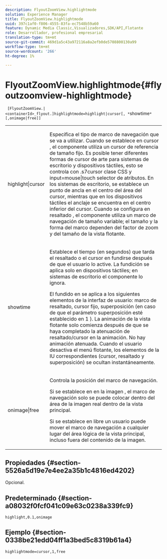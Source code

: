 ```yaml
---
description: FlyoutZoomView.highlightmode
solution: Experience Manager
title: FlyoutZoomView.highlightmode
uuid: 397c1af0-f806-4555-83fa-ec7548b59a60
feature: Dynamic Media Classic,Visualizadores,SDK/API,Flotante
role: Desarrollador, profesional empresarial
translation-type: tm+mt
source-git-commit: 469d1a5c43a972116a8a2efb0de5708800130a99
workflow-type: tm+mt
source-wordcount: '266'
ht-degree: 1%

---
```



# FlyoutZoomView.highlightmode{#flyoutzoomview-highlightmode}

` [FlyoutZoomView.|<containerId>_flyout.]highlightmode=highlight|cursor[, *`showtime`*[,onimage|free]]`

<table id="table_C6F4C663099F40698874731590A22924"> 
 <tbody> 
  <tr> 
   <td colname="col1"> <p> <span class="codeph"> highlight|cursor  </span> </p> </td> 
   <td colname="col2"> <p> Especifica el tipo de marco de navegación que se va a utilizar. Cuando se establece en <span class="codeph"> cursor </span>, el componente utiliza un cursor de referencia de tamaño fijo. Es posible tener diferentes formas de cursor de arte para sistemas de escritorio y dispositivos táctiles, esto se controla con <span class="codeph"> .s7cursor </span> clase CSS y <span class="codeph"> input=mouse|touch </span> selector de atributos. En los sistemas de escritorio, se establece un punto de ancla en el centro del área del cursor, mientras que en los dispositivos táctiles el anclaje se encuentra en el centro inferior del cursor. Cuando se configura en <span class="codeph"> resaltado </span>, el componente utiliza un marco de navegación de tamaño variable; el tamaño y la forma del marco dependen del factor de zoom y del tamaño de la vista flotante. </p> </td> 
  </tr> 
  <tr> 
   <td colname="col1"> <p> <span class="codeph"> <span class="varname"> showtime  </span> </span> </p> </td> 
   <td colname="col2"> <p> Establece el tiempo (en segundos) que tarda el resaltado o el cursor en fundirse después de que el usuario lo active. La fundición se aplica solo en dispositivos táctiles; en sistemas de escritorio el componente lo ignora. </p> <p>El fundido en se aplica a los siguientes elementos de la interfaz de usuario: marco de resaltado, cursor fijo, superposición (en caso de que el parámetro <span class="codeph"> superposición </span> esté establecido en <span class="codeph"> 1 </span>). La animación de la vista flotante solo comienza después de que se haya completado la atenuación de resaltado/cursor en la animación. No hay animación atenuada. Cuando el usuario desactiva el menú flotante, los elementos de la IU correspondientes (cursor, resaltado y superposición) se ocultan instantáneamente. </p> </td> 
  </tr> 
  <tr> 
   <td colname="col1"> <p> <span class="codeph"> onimage|free  </span> </p> </td> 
   <td colname="col2"> <p> Controla la posición del marco de navegación. </p> <p>Si se establece en <span class="codeph"> en la imagen </span>, el marco de navegación solo se puede colocar dentro del área de la imagen real dentro de la vista principal. </p> <p>Si se establece en <span class="codeph"> libre </span> un usuario puede mover el marco de navegación a cualquier lugar del área lógica de la vista principal, incluso fuera del contenido de la imagen. </p> </td> 
  </tr> 
 </tbody> 
</table>

## Propiedades {#section-5526a5d19e7e4ee2a35b1c4816ed4202}

Opcional.

## Predeterminado {#section-a08032f0fcf041c09e63c0238a339fc9}

`highlight,0.1,onimage`

## Ejemplo {#section-0338be21edd04ff1a3bed5c8319b61a4}

`highlightmode=cursor,1,free`

